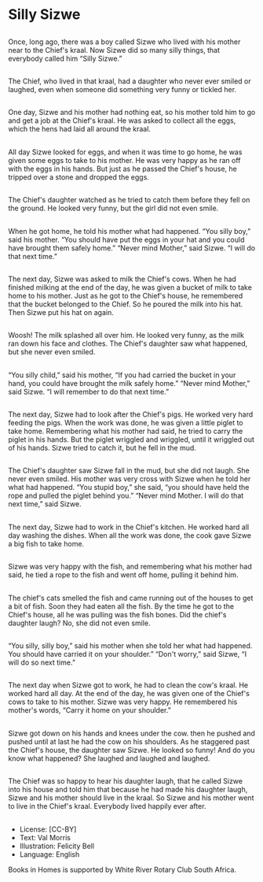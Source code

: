 # Silly Sizwe

##
Once, long ago, there was a boy
called
Sizwe who lived with his mother
near to the Chief's kraal.
Now Sizwe did so many silly
things, that everybody called
him “Silly Sizwe.”

##
The Chief, who lived in that
kraal, had a daughter who
never ever smiled or laughed,
even when someone did
something very funny or tickled
her.

##
One day, Sizwe and his mother
had nothing eat, so his mother
told him to go and get a job at
the Chief's kraal. He was asked
to collect all the eggs, which
the hens had laid all around the
kraal.

##
All day Sizwe looked for eggs, and when it was time to go home, he was given
some eggs to take to his mother. He was very happy as he ran off with the eggs
in his hands. But just as he passed the Chief's house, he tripped over a stone and
dropped the eggs.

##
The Chief's daughter watched as he tried to catch them
before they fell on the ground. He looked very funny, but
the girl did not even smile.

##
When he got home, he told his
mother what had happened.
“You silly boy,” said his mother.
“You should have put the eggs
in your hat and you could have
brought them safely home.”
“Never mind Mother,” said
Sizwe.
“I will do that next time.”

##
The next day, Sizwe was asked
to milk the
Chief's cows.
When he had finished milking at
the end of the day, he was
given a bucket of milk to take
home to his mother.
Just as he got to the Chief's
house, he remembered that the
bucket belonged to the Chief.
So he poured the milk into his
hat. Then Sizwe put his hat on
again.

##
Woosh! The milk splashed all
over him.
He looked very funny, as the
milk ran down his face and
clothes.
The Chief's daughter saw what
happened, but she never even
smiled.

##
“You silly child,” said his
mother, “If you had carried the
bucket in your hand, you could
have brought the milk safely
home.”
“Never mind Mother,” said
Sizwe. “I will remember to do
that next time.”

##
The next day, Sizwe had to look
after the Chief's pigs. He
worked very hard feeding the
pigs. When the work was done,
he was given a little piglet to
take home.
Remembering what his mother
had said, he tried to carry the
piglet in his hands. But the
piglet wriggled and wriggled,
until it wriggled out of his
hands.
Sizwe tried to catch it, but he
fell in the mud.

##
The Chief's daughter saw Sizwe
fall in the mud, but she did not
laugh. She never even smiled.
His mother was very cross with
Sizwe when he told her what
had happened.
“You stupid boy,” she said, “you
should have held the rope and
pulled the piglet behind you.”
“Never mind Mother. I will do
that next time,” said Sizwe.

##
The next day, Sizwe had to work in the Chief's kitchen. He
worked hard all day washing the dishes. When all the work
was done, the cook gave Sizwe a big fish to take home.

##
Sizwe was very happy with the fish, and remembering what his mother had said,
he tied a rope to the fish and went off home, pulling it behind him.

##
The chief's cats smelled the fish
and came running out of the
houses to get a bit of fish. Soon
they had eaten all the fish.
By the time he got to the
Chief's house, all he was pulling
was the fish bones.
Did the chief's daughter laugh?
No, she did not even smile.

##
“You silly, silly boy,” said his
mother when she told her what
had happened. You should have
carried it on your shoulder.”
“Don't worry,” said Sizwe, “I will
do so next time.”

##
The next day when Sizwe got to
work, he had to clean the cow's
kraal. He worked hard all day. At
the end of the day, he was
given one of the Chief's cows to
take to his mother.
Sizwe was very happy. He
remembered his mother's
words, “Carry it home on your
shoulder.”

##
Sizwe got down on his hands
and knees under the cow. then
he pushed and pushed until at
last he had the cow on his
shoulders.
As he staggered past the
Chief's house, the daughter saw
Sizwe. He looked so funny!
And do you know what
happened?
She laughed and laughed and
laughed.

##
The Chief was so happy to hear
his daughter laugh, that he
called Sizwe into his house and
told him that because he had
made his daughter laugh, Sizwe
and his mother should live in
the kraal.
So Sizwe and his mother went
to live in the Chief's kraal.
Everybody lived happily ever
after.

##
* License: [CC-BY]
* Text: Val Morris
* Illustration: Felicity Bell
* Language: English

Books in Homes is supported by White River Rotary Club South Africa.
